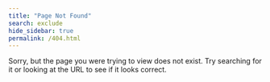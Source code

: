 ```yaml
---
title: "Page Not Found"
search: exclude
hide_sidebar: true
permalink: /404.html
---  
```


Sorry, but the page you were trying to view does not exist. Try searching for it or looking at the URL to see if it looks correct.
